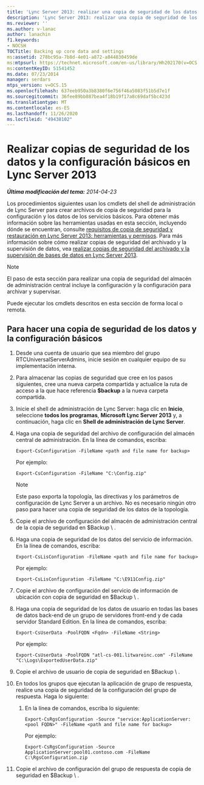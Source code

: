 ```yaml
---
title: 'Lync Server 2013: realizar una copia de seguridad de los datos y la configuración básicos'
description: 'Lync Server 2013: realizar una copia de seguridad de los datos y la configuración básicos.'
ms.reviewer: ''
ms.author: v-lanac
author: lanachin
f1.keywords:
- NOCSH
TOCTitle: Backing up core data and settings
ms:assetid: 278bc95a-7b8d-4e01-a872-a844830459de
ms:mtpsurl: https://technet.microsoft.com/en-us/library/Hh202170(v=OCS.15)
ms:contentKeyID: 51541452
ms.date: 07/23/2014
manager: serdars
mtps_version: v=OCS.15
ms.openlocfilehash: 637eeb950a3b8380f6e756f46a5083f51b5d7e1f
ms.sourcegitcommit: 36fee89bb887bea4f18b19f17a8c69daf5bc423d
ms.translationtype: MT
ms.contentlocale: es-ES
ms.lasthandoff: 11/26/2020
ms.locfileid: "49438102"
---
```

# <a name="backing-up-core-data-and-settings-in-lync-server-2013"></a>Realizar copias de seguridad de los datos y la configuración básicos en Lync Server 2013

<div data-xmlns="http://www.w3.org/1999/xhtml">

<div class="topic" data-xmlns="http://www.w3.org/1999/xhtml" data-msxsl="urn:schemas-microsoft-com:xslt" data-cs="https://msdn.microsoft.com/">

<div data-asp="https://msdn2.microsoft.com/asp">



</div>

<div id="mainSection">

<div id="mainBody">

<span> </span>

_**Última modificación del tema:** 2014-04-23_

Los procedimientos siguientes usan los cmdlets del shell de administración de Lync Server para crear archivos de copia de seguridad para la configuración y los datos de los servicios básicos. Para obtener más información sobre las herramientas usadas en esta sección, incluyendo dónde se encuentran, consulte [requisitos de copia de seguridad y restauración en Lync Server 2013: herramientas y permisos](lync-server-2013-backup-and-restoration-requirements-tools-and-permissions.md). Para más información sobre cómo realizar copias de seguridad del archivado y la supervisión de datos, vea [realizar copias de seguridad del archivado y la supervisión de bases de datos en Lync Server 2013](lync-server-2013-backing-up-archiving-and-monitoring-databases.md).

<div>


> [!NOTE]  
> El paso de esta sección para realizar una copia de seguridad del almacén de administración central incluye la configuración y la configuración para archivar y supervisar.



</div>

Puede ejecutar los cmdlets descritos en esta sección de forma local o remota.

<div>

## <a name="to-back-up-core-data-and-settings"></a>Para hacer una copia de seguridad de los datos y la configuración básicos

1.  Desde una cuenta de usuario que sea miembro del grupo RTCUniversalServerAdmins, inicie sesión en cualquier equipo de su implementación interna.

2.  Para almacenar las copias de seguridad que cree en los pasos siguientes, cree una nueva carpeta compartida y actualice la ruta de acceso a la que hace referencia **$backup** a la nueva carpeta compartida.

3.  Inicie el shell de administración de Lync Server: haga clic en **Inicio**, seleccione **todos los programas**, **Microsoft Lync Server 2013** y, a continuación, haga clic en **Shell de administración de Lync Server**.

4.  Haga una copia de seguridad del archivo de configuración del almacén central de administración. En la línea de comandos, escriba:
    
        Export-CsConfiguration -FileName <path and file name for backup>
    
    Por ejemplo:
    
        Export-CsConfiguration -FileName "C:\Config.zip"
    
    <div>
    

    > [!NOTE]  
    > Este paso exporta la topología, las directivas y los parámetros de configuración de Lync Server a un archivo. No es necesario ningún otro paso para hacer una copia de seguridad de los datos de la topología.

    
    </div>

5.  Copie el archivo de configuración del almacén de administración central de la copia de seguridad en $Backup \\ .

6.  Haga una copia de seguridad de los datos del servicio de información. En la línea de comandos, escriba:
    
        Export-CsLisConfiguration -FileName <path and file name for backup>
    
    Por ejemplo:
    
        Export-CsLisConfiguration -FileName "C:\E911Config.zip"

7.  Copie el archivo de configuración del servicio de información de ubicación con copia de seguridad en $Backup \\ .

8.  Haga una copia de seguridad de los datos de usuario en todas las bases de datos back-end de un grupo de servidores front-end y de cada servidor Standard Edition. En la línea de comandos, escriba:
    
        Export-CsUserData -PoolFQDN <Fqdn> -FileName <String>
    
    Por ejemplo:
    
        Export-CsUserData -PoolFQDN "atl-cs-001.litwareinc.com" -FileName "C:\Logs\ExportedUserData.zip"

9.  Copie el archivo de usuario de copia de seguridad en $Backup \\ .

10. En todos los grupos que ejecutan la aplicación de grupo de respuesta, realice una copia de seguridad de la configuración del grupo de respuesta. Haga lo siguiente:
    
    1.  En la línea de comandos, escriba lo siguiente:
        
            Export-CsRgsConfiguration -Source "service:ApplicationServer:<pool FQDN>" -FileName <path and file name for backup>
        
        Por ejemplo:
        
            Export-CsRgsConfiguration -Source ApplicationServer:pool01.contoso.com -FileName C:\RgsConfiguration.zip

11. Copie el archivo de configuración del grupo de respuesta de copia de seguridad en $Backup \\ .

</div>

</div>

<span> </span>

</div>

</div>

</div>

